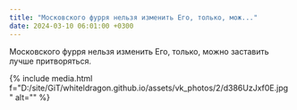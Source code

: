 ```yaml
---
title: "Московского фурря нельзя изменить Его, только, мож..."
date: 2024-03-10 06:01:00 +0300
---
```


Московского фурря нельзя изменить Его, только, можно заставить лучше притворяться.

{% include media.html f="D:/site/GiT/whiteldragon.github.io/assets/vk_photos/2/d386UzJxf0E.jpg" alt="" %}
